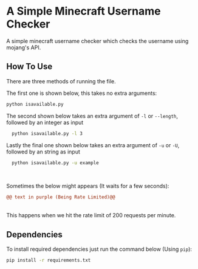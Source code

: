 
# A Simple Minecraft Username Checker

A simple minecraft username checker which checks the username using mojang's API.


## How To Use

There are three methods of running the file.

The first one is shown below, this takes no extra arguments:

```bash
python isavailable.py
```

The second shown below takes an extra argument of `-l` or `--length`, followed by an integer as input

```bash
  python isavailable.py -l 3
```

Lastly the final one shown below takes an extra argument of  `-u` or `-U`, followed by an string as input

```bash
  python isavailable.py -u example
```

<br>

Sometimes the below might appears (It waits for a few seconds):

```diff
@@ text in purple (Being Rate Limited)@@
```
<br>
This happens when we hit the rate limit of 200 requests per minute.
<br>

## Dependencies

To install required dependencies just run the command below (Using `pip`):

```bash
pip install -r requirements.txt
```
    